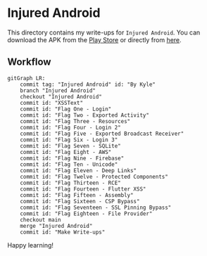 # Injured Android

This directory contains my write-ups for `Injured Android`. You can download the APK from the [Play Store](https://play.google.com/store/apps/details?id=b3nac.injuredandroid) or directly from [here](./Files/Injured_Android.apk).

## Workflow

```mermaid
gitGraph LR:
    commit tag: "Injured Android" id: "By Kyle"
    branch "Injured Android"
    checkout "Injured Android"
    commit id: "XSSText"
    commit id: "Flag One - Login"
    commit id: "Flag Two - Exported Activity"
    commit id: "Flag Three - Resources"
    commit id: "Flag Four - Login 2"
    commit id: "Flag Five - Exported Broadcast Receiver"
    commit id: "Flag Six - Login 3"
    commit id: "Flag Seven - SQLite"
    commit id: "Flag Eight - AWS"
    commit id: "Flag Nine - Firebase"
    commit id: "Flag Ten - Unicode"
    commit id: "Flag Eleven - Deep Links"
    commit id: "Flag Twelve - Protected Components"
    commit id: "Flag Thirteen - RCE"
    commit id: "Flag Fourteen - Flutter XSS"
    commit id: "Flag Fifteen - Assembly"
    commit id: "Flag Sixteen - CSP Bypass"
    commit id: "Flag Seventeen - SSL Pinning Bypass"
    commit id: "Flag Eighteen - File Provider"
    checkout main
    merge "Injured Android"
    commit id: "Make Write-ups"
```

Happy learning!